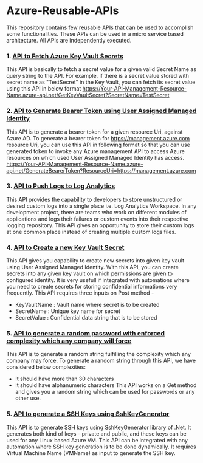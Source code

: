 # Azure-Reusable-APIs
This repository contains few reusable APIs that can be used to accomplish some functionalities. 
These APIs can be used in a micro service based architecture. All APIs are independently executed.

### 1. [API to Fetch Azure Key Vault Secrets](https://www.c-sharpcorner.com/blogs/creating-an-azure-api-to-fetch-key-vault-secrets_)
This API is basically to fetch a secret value for a given valid Secret Name as query string to the API. For example, if there is a secret value stored with secret name as "TestSecret" in the Key Vault, you can fetch its secret value using this API in below format 
https://Your-API-Management-Resource-Name.azure-api.net/GetKeyVaultSecret?SecretName=TestSecret

### 2. [API to Generate Bearer Token using User Assigned Managed Identity](https://www.c-sharpcorner.com/blogs/creating-an-azure-api-to-generate-bearer-token-against-azure-ad-using)
This API is to generate a bearer token for a given resource Uri, against Azure AD. To generate a bearer token for https://management.azure.com resource Uri, you can use this API in following format so that you can use generated token to invoke any Azure management API to access Azure resources on which used User Assigned Managed Identity has access. 
https://Your-API-Management-Resource-Name.azure-api.net/GenerateBearerToken?ResourceUri=https://management.azure.com

### 3. [API to Push Logs to Log Analytics](https://www.c-sharpcorner.com/blogs/creating-an-azure-api-for-custom-logging-in-azure-log-analytics)
This API provides the capability to developers to store unstructured or desired custom logs into a single place i.e. Log Analytics Workspace. In any development project, there are teams who work on different modules of applications and logs their failures or custom events into their respective logging repository. This API gives an opportunity to store their custom logs at one common place instead of creating multiple custom logs files.

### 4. [API to Create a new Key Vault Secret]()
This API gives you capability to create new secrets into given key vault using User Assigned Managed Identity. With this API, you can create secrets into any given key vault on which permissions are given to configured identity. It is very usefull if integrated with automations where you need to create secrets for storing confidential informations very frequently. This API requires three inputs on Post method - 
  - KeyVaultName : Vault name where secret is to be created
  - SecretName : Unique key name for secret
  - SecretValue : Confidential data string that is to be stored

### 5. [API to generate a random password with enforced complexity which any company will force]()
This API is to generate a random string fulfilling the complexity which any company may force. To generate a random string through this API, we have considered below complexities:
-	It should have more than 30 characters
-	It should have alphanumeric characters
This API works on a Get method and gives you a random string which can be used for passwords or any other use.

### 5. [API to generate a SSH Keys using SshKeyGenerator]()
This API is to generate SSH keys using SshKeyGenerator library of .Net. It generates both kind of keys – private and public, and these keys can be used for any Linux based Azure VM. This API can be integrated with any automation where SSH key generation is to be done dynamically. It requires Virtual Machine Name (VMName) as input to generate the SSH key. 
